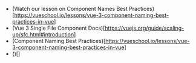 - (Watch our lesson on Component Names Best Practices)[https://vueschool.io/lessons/vue-3-component-naming-best-practices-in-vue]
- (Vue 3 Single File Component Docs)[https://vuejs.org/guide/scaling-up/sfc.html#introduction]
- (Component Naming Best Practices)[https://vueschool.io/lessons/vue-3-component-naming-best-practices-in-vue]
- ()[]